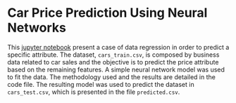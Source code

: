 # Car Price Prediction Using Neural Networks
This [jupyter notebook](car_price_prediction.ipynb) present a case of data regression in order to predict a specific attribute. The dataset, `cars_train.csv`, is composed by business data related to car sales and the objective is to predict the price attribute based on the remaining features. A simple neural network model was used to fit the data. The methodology used and the results are detailed in the code file. The resulting model was used to predict the dataset in `cars_test.csv`, which is presented in the file `predicted.csv`.
